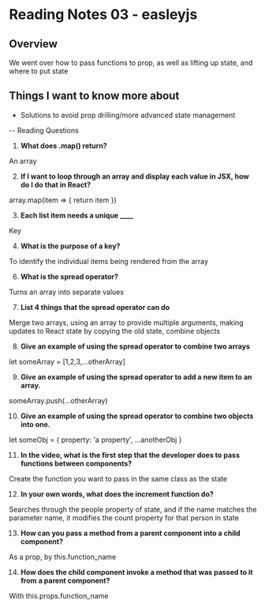 # Reading Notes 03 - easleyjs

## Overview
We went over how to pass functions to prop, as well as lifting up state, and where to put state

## Things I want to know more about
- Solutions to avoid prop drilling/more advanced state management

-- Reading Questions
1. **What does .map() return?**

An array

2. **If I want to loop through an array and display each value in JSX, how do I do that in React?**

array.map(item => { return item })

3. **Each list item needs a unique ____** 

Key

4. **What is the purpose of a key?**

To identify the individual items being rendered from the array

6. **What is the spread operator?**

Turns an array into separate values

7. **List 4 things that the spread operator can do**

Merge two arrays, using an array to provide multiple arguments, making updates to React state by copying the old state, combine objects

8. **Give an example of using the spread operator to combine two arrays**

let someArray = [1,2,3,...otherArray]

9. **Give an example of using the spread operator to add a new item to an array.**

someArray.push(...otherArray)

10. **Give an example of using the spread operator to combine two objects into one.**

let someObj = { property: 'a property', ...anotherObj }

11. **In the video, what is the first step that the developer does to pass functions between components?**

Create the function you want to pass in the same class as the state

12. **In your own words, what does the increment function do?**

Searches through the people property of state, and if the name matches the parameter name, it modifies the count property for that person in state

13. **How can you pass a method from a parent component into a child component?**

As a prop, by this.function_name

14. **How does the child component invoke a method that was passed to it from a parent component?**

With this.props.function_name
